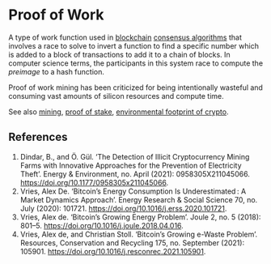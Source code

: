 # Proof of Work
A type of work function used in [blockchain](blockchain.md) [consensus algorithms](consensus-algorithm.md) that involves a race to solve to invert a function to find a specific number which is added to a block of transactions to add it to a chain of blocks. In computer science terms, the participants in this system race to compute the *preimage* to a hash function.

Proof of work mining has been criticized for being intentionally wasteful and consuming vast amounts of silicon resources and compute time.

See also [mining](mining.md), [proof of stake](proof-of-stake.md),  [environmental footprint of crypto](../claims/is-environmental-footprint.md).

## References
1. Dindar, B., and Ö. Gül. ‘The Detection of Illicit Cryptocurrency Mining Farms with Innovative Approaches for the Prevention of Electricity Theft’. Energy & Environment, no. April (2021): 0958305X211045066. https://doi.org/10.1177/0958305x211045066.
1. Vries, Alex De. ‘Bitcoin’s Energy Consumption Is Underestimated : A Market Dynamics Approach’. Energy Research & Social Science 70, no. July (2020): 101721. https://doi.org/10.1016/j.erss.2020.101721.
1. Vries, Alex de. ‘Bitcoin’s Growing Energy Problem’. Joule 2, no. 5 (2018): 801–5. https://doi.org/10.1016/j.joule.2018.04.016.
1. Vries, Alex de, and Christian Stoll. ‘Bitcoin’s Growing e-Waste Problem’. Resources, Conservation and Recycling 175, no. September (2021): 105901. https://doi.org/10.1016/j.resconrec.2021.105901.